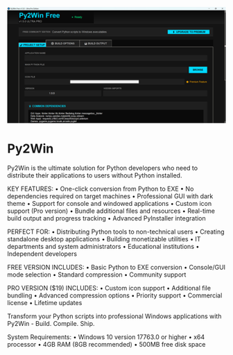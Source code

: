 ![Py2Win](https://github.com/iD01t/Py2Win/blob/main/Py2Win.png?raw=true)

# Py2Win
Py2Win is the ultimate solution for Python developers who need to distribute their applications to users without Python installed.

KEY FEATURES:
• One-click conversion from Python to EXE
• No dependencies required on target machines
• Professional GUI with dark theme
• Support for console and windowed applications
• Custom icon support (Pro version)
• Bundle additional files and resources
• Real-time build output and progress tracking
• Advanced PyInstaller integration

PERFECT FOR:
• Distributing Python tools to non-technical users
• Creating standalone desktop applications
• Building monetizable utilities
• IT departments and system administrators
• Educational institutions
• Independent developers

FREE VERSION INCLUDES:
• Basic Python to EXE conversion
• Console/GUI mode selection
• Standard compression
• Community support

PRO VERSION ($19) INCLUDES:
• Custom icon support
• Additional file bundling
• Advanced compression options
• Priority support
• Commercial license
• Lifetime updates

Transform your Python scripts into professional Windows applications with Py2Win - Build. Compile. Ship.

System Requirements:
• Windows 10 version 17763.0 or higher
• x64 processor
• 4GB RAM (8GB recommended)
• 500MB free disk space
